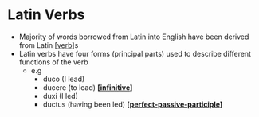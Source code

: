 # Latin Verbs
* Majority of words borrowed from Latin into English have been derived from Latin [[verb]]s
* Latin verbs have four forms (principal parts) used to describe different functions of the verb
  * e.g
    * duco (I lead)
    * ducere (to lead) **[[infinitive]]**
    * duxi (I led)
    * ductus (having been led) **[[perfect-passive-participle]]**

[//begin]: # "Autogenerated link references for markdown compatibility"
[verb]: verb "Verb"
[infinitive]: infinitive "Infinitive"
[perfect-passive-participle]: perfect-passive-participle "Perfect Passive Participle (PPP)"
[//end]: # "Autogenerated link references"